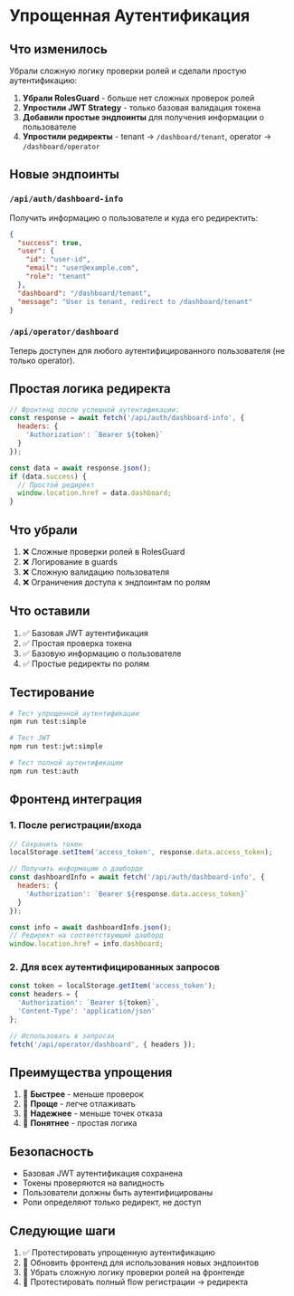 # Упрощенная Аутентификация

## Что изменилось

Убрали сложную логику проверки ролей и сделали простую аутентификацию:

1. **Убрали RolesGuard** - больше нет сложных проверок ролей
2. **Упростили JWT Strategy** - только базовая валидация токена
3. **Добавили простые эндпоинты** для получения информации о пользователе
4. **Упростили редиректы** - tenant → `/dashboard/tenant`, operator → `/dashboard/operator`

## Новые эндпоинты

### `/api/auth/dashboard-info`
Получить информацию о пользователе и куда его редиректить:

```json
{
  "success": true,
  "user": {
    "id": "user-id",
    "email": "user@example.com",
    "role": "tenant"
  },
  "dashboard": "/dashboard/tenant",
  "message": "User is tenant, redirect to /dashboard/tenant"
}
```

### `/api/operator/dashboard`
Теперь доступен для любого аутентифицированного пользователя (не только operator).

## Простая логика редиректа

```javascript
// Фронтенд после успешной аутентификации:
const response = await fetch('/api/auth/dashboard-info', {
  headers: {
    'Authorization': `Bearer ${token}`
  }
});

const data = await response.json();
if (data.success) {
  // Простой редирект
  window.location.href = data.dashboard;
}
```

## Что убрали

1. ❌ Сложные проверки ролей в RolesGuard
2. ❌ Логирование в guards
3. ❌ Сложную валидацию пользователя
4. ❌ Ограничения доступа к эндпоинтам по ролям

## Что оставили

1. ✅ Базовая JWT аутентификация
2. ✅ Простая проверка токена
3. ✅ Базовую информацию о пользователе
4. ✅ Простые редиректы по ролям

## Тестирование

```bash
# Тест упрощенной аутентификации
npm run test:simple

# Тест JWT
npm run test:jwt:simple

# Тест полной аутентификации
npm run test:auth
```

## Фронтенд интеграция

### 1. После регистрации/входа
```javascript
// Сохранить токен
localStorage.setItem('access_token', response.data.access_token);

// Получить информацию о дашборде
const dashboardInfo = await fetch('/api/auth/dashboard-info', {
  headers: {
    'Authorization': `Bearer ${response.data.access_token}`
  }
});

const info = await dashboardInfo.json();
// Редирект на соответствующий дашборд
window.location.href = info.dashboard;
```

### 2. Для всех аутентифицированных запросов
```javascript
const token = localStorage.getItem('access_token');
const headers = {
  'Authorization': `Bearer ${token}`,
  'Content-Type': 'application/json'
};

// Использовать в запросах
fetch('/api/operator/dashboard', { headers });
```

## Преимущества упрощения

1. 🚀 **Быстрее** - меньше проверок
2. 🔧 **Проще** - легче отлаживать
3. 📱 **Надежнее** - меньше точек отказа
4. 🎯 **Понятнее** - простая логика

## Безопасность

- Базовая JWT аутентификация сохранена
- Токены проверяются на валидность
- Пользователи должны быть аутентифицированы
- Роли определяют только редирект, не доступ

## Следующие шаги

1. ✅ Протестировать упрощенную аутентификацию
2. 🔄 Обновить фронтенд для использования новых эндпоинтов
3. 🔄 Убрать сложную логику проверки ролей на фронтенде
4. 🔄 Протестировать полный flow регистрации → редиректа
